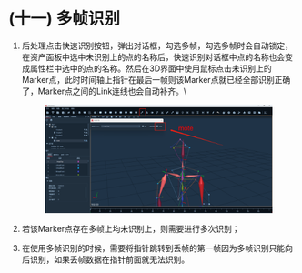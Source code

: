 # (十一) 多帧识别

1.  后处理点击快速识别按钮，弹出对话框，勾选多帧，勾选多帧时会自动锁定，在资产面板中选中未识别上的点的名称后，快速识别对话框中点的名称也会变成属性栏中选中的点的名称。然后在3D界面中使用鼠标点击未识别上的Marker点，此时时间轴上指针在最后一帧则该Marker点就已经全部识别正确了，Marker点之间的Link连线也会自动补齐。\


    <figure><img src="../.gitbook/assets/企业微信截图_1721891271124.png" alt=""><figcaption></figcaption></figure>
2. 若该Marker点存在多帧上均未识别上，则需要进行多次识别；
3. 在使用多帧识别的时候，需要将指针跳转到丢帧的第一帧因为多帧识别只能向后识别，如果丢帧数据在指针前面就无法识别。
